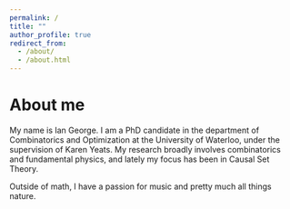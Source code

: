 ```yaml
---
permalink: /
title: ""
author_profile: true
redirect_from: 
  - /about/
  - /about.html
---
```


About me
======
My name is Ian George.  I am a PhD candidate in the department of Combinatorics and Optimization at the University of Waterloo, under the supervision of Karen Yeats.  My research broadly involves combinatorics and fundamental physics, and lately my focus has been in Causal Set Theory.

Outside of math, I have a passion for music and pretty much all things nature.